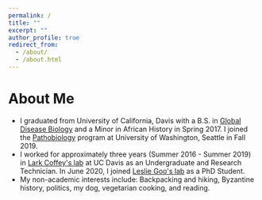 ```yaml
---
permalink: /
title: ""
excerpt: ""
author_profile: true
redirect_from: 
  - /about/
  - /about.html
---
```



# About Me

* I graduated from University of California, Davis with a B.S. in [Global Disease Biology](https://gdb.ucdavis.edu/) and a Minor in African History in Spring 2017. I joined the [Pathobiology](https://globalhealth.washington.edu/education-training/phd-pathobiology) program at University of Washington, Seattle in Fall 2019.
* I worked for approximately three years (Summer 2016 - Summer 2019) in [Lark Coffey's lab](https://coffeylab.ucdavis.edu/) at UC Davis as an Undergraduate and Research Technician. In June 2020, I joined [Leslie Goo's lab](https://research.fhcrc.org/goo/en.html) as a PhD Student.
* My non-academic interests include: Backpacking and hiking, Byzantine history, politics, my dog, vegetarian cooking, and reading.

